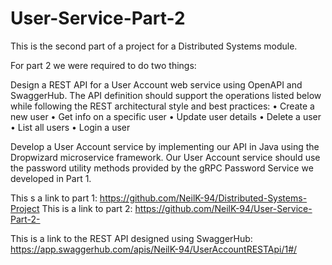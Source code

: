# User-Service-Part-2

This is the second part of a project for a Distributed Systems module.

For part 2 we were required to do two things:

Design a REST API for a User Account web service using OpenAPI and SwaggerHub. The API definition should support the operations listed below while following the REST architectural style and best practices:
• Create a new user
• Get info on a specific user
• Update user details
• Delete a user
• List all users
• Login a user


Develop a User Account service by implementing our API in Java using the Dropwizard microservice framework. Our User Account service should use the password
utility methods provided by the gRPC Password Service we developed in Part 1.

This s a link to part 1: https://github.com/NeilK-94/Distributed-Systems-Project
This is a link to part 2: https://github.com/NeilK-94/User-Service-Part-2-

This is a link to the REST API designed using SwaggerHub: https://app.swaggerhub.com/apis/NeilK-94/UserAccountRESTApi/1#/

